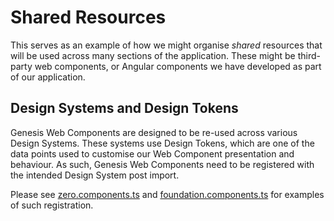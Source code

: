 # Shared Resources

This serves as an example of how we might organise *shared* resources that will be used across many sections of the application.
These might be third-party web components, or Angular components we have developed as part of our application.

## Design Systems and Design Tokens

Genesis Web Components are designed to be re-used across various Design Systems. These systems use Design Tokens, which are one of the data points used to customise our Web Component presentation and behaviour.
As such, Genesis Web Components need to be registered with the intended Design System post import.

Please see [zero.components.ts](./zero.components.ts) and [foundation.components.ts](./foundation.components.ts) for examples of such registration.
